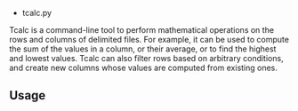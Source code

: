 * tcalc.py

Tcalc is a command-line tool to perform mathematical operations on the rows and columns of delimited files.
For example, it can be used to compute the sum of the values in a column, or their average, or to find the
highest and lowest values. Tcalc can also filter rows based on arbitrary conditions, and create new columns 
whose values are computed from existing ones.

## Usage

